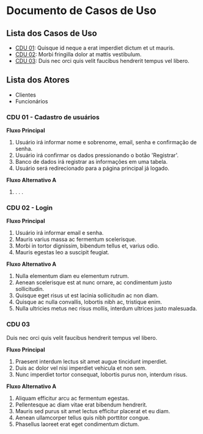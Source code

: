 # Documento de Casos de Uso

## Lista dos Casos de Uso

 - [CDU 01](#CDU-01): Quisque id neque a erat imperdiet dictum et ut mauris.
 - [CDU 02](#CDU-02): Morbi fringilla dolor at mattis vestibulum.
 - [CDU 03](#CDU-03): Duis nec orci quis velit faucibus hendrerit tempus vel libero.


## Lista dos Atores

 - Clientes
 - Funcionários

### CDU 01 - Cadastro de usuários

**Fluxo Principal**

1. Usuário irá informar nome e sobrenome, email, senha e confirmação de senha.
2. Usuário irá confirmar os dados pressionando o botão 'Registrar'.
3. Banco de dados irá registrar as informações em uma tabela.
4. Usuário será redirecionado para a página principal já logado.

**Fluxo Alternativo A**

1. . . .

### CDU 02 - Login

**Fluxo Principal**

1. Usuário irá informar email e senha.
2. Mauris varius massa ac fermentum scelerisque.
3. Morbi in tortor dignissim, bibendum tellus et, varius odio.
4. Mauris egestas leo a suscipit feugiat.

**Fluxo Alternativo A**

1. Nulla elementum diam eu elementum rutrum.
2. Aenean scelerisque est at nunc ornare, ac condimentum justo sollicitudin.
3. Quisque eget risus ut est lacinia sollicitudin ac non diam.
4. Quisque ac nulla convallis, lobortis nibh ac, tristique enim.
5. Nulla ultricies metus nec risus mollis, interdum ultrices justo malesuada.

### CDU 03

Duis nec orci quis velit faucibus hendrerit tempus vel libero.

**Fluxo Principal**

1. Praesent interdum lectus sit amet augue tincidunt imperdiet.
2. Duis ac dolor vel nisi imperdiet vehicula et non sem.
3. Nunc imperdiet tortor consequat, lobortis purus non, interdum risus.

**Fluxo Alternativo A**

1. Aliquam efficitur arcu ac fermentum egestas.
2. Pellentesque ac diam vitae erat bibendum hendrerit.
3. Mauris sed purus sit amet lectus efficitur placerat et eu diam.
4. Aenean ullamcorper tellus quis nibh porttitor congue.
5. Phasellus laoreet erat eget condimentum dictum.
